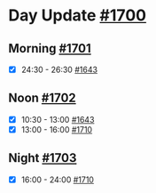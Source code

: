# Day Update [#1700](https://github.com/sentrei/sentrei/issues/1700)

## Morning [#1701](https://github.com/sentrei/sentrei/issues/1701)

- [x] 24:30 - 26:30 [#1643](https://github.com/sentrei/sentrei/issues/1643)

## Noon [#1702](https://github.com/sentrei/sentrei/issues/1702)

- [x] 10:30 - 13:00 [#1643](https://github.com/sentrei/sentrei/issues/1643)
- [x] 13:00 - 16:00 [#1710](https://github.com/sentrei/sentrei/issues/1710)

## Night [#1703](https://github.com/sentrei/sentrei/issues/1703)

- [x] 16:00 - 24:00 [#1710](https://github.com/sentrei/sentrei/issues/1710)

